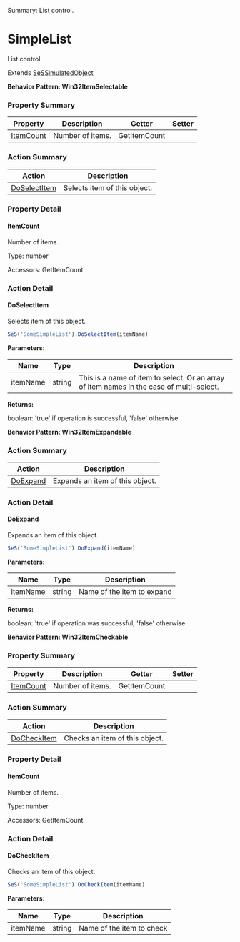 Summary: List control.

# SimpleList

List control.
 
Extends [SeSSimulatedObject](SeSSimulatedObject.md)





**Behavior Pattern: Win32ItemSelectable**


<!-- ============================== property summary ========================== -->

  

### Property Summary

| **Property** | **Description** | **Getter** | **Setter** |
| ------------ | --------------- | ---------- | ---------- |
| [ItemCount](#itemcount) | Number of items. | GetItemCount |  |



  
<!-- ============================== action summary ========================== -->



### Action Summary

|  **Action** | **Description** | 
| ----------- | --------------- |
|  [DoSelectItem](#doselectitem) | Selects item of this object. |




<!-- ============================== property detail ========================== -->
  
### Property Detail
    
<a name="ItemCount"></a>
#### ItemCount


Number of items.

      
  
      
Type: number
      
      
Accessors: GetItemCount
      
    
  
  
<!-- ============================== action detail ========================== -->
  
### Action Detail
    
<a name="DoSelectItem"></a>    
#### DoSelectItem

Selects item of this object.

```javascript
SeS('SomeSimpleList').DoSelectItem(itemName)
```


**Parameters:**

|  **Name** | **Type** | **Description** |
| ---------- | -------- | --------------- |
| itemName | string |  This is a name of item to select. Or an array of item names in the case of multi-select. |




**Returns:**

boolean: 'true' if operation is successful, 'false' otherwise



<a name="see.also.simplelist.doselectitem"></a>

  




**Behavior Pattern: Win32ItemExpandable**


<!-- ============================== property summary ========================== -->

  
<!-- ============================== action summary ========================== -->



### Action Summary

|  **Action** | **Description** | 
| ----------- | --------------- |
|  [DoExpand](#doexpand) | Expands an item of this object. |




<!-- ============================== property detail ========================== -->
  
  
<!-- ============================== action detail ========================== -->
  
### Action Detail
    
<a name="DoExpand"></a>    
#### DoExpand

Expands an item of this object.

```javascript
SeS('SomeSimpleList').DoExpand(itemName)
```


**Parameters:**

|  **Name** | **Type** | **Description** |
| ---------- | -------- | --------------- |
| itemName | string |  Name of the item to expand |




**Returns:**

boolean: 'true' if operation was successful, 'false' otherwise



<a name="see.also.simplelist.doexpand"></a>

  




**Behavior Pattern: Win32ItemCheckable**


<!-- ============================== property summary ========================== -->

  

### Property Summary

| **Property** | **Description** | **Getter** | **Setter** |
| ------------ | --------------- | ---------- | ---------- |
| [ItemCount](#itemcount) | Number of items. | GetItemCount |  |



  
<!-- ============================== action summary ========================== -->



### Action Summary

|  **Action** | **Description** | 
| ----------- | --------------- |
|  [DoCheckItem](#docheckitem) | Checks an item of this object. |




<!-- ============================== property detail ========================== -->
  
### Property Detail
    
<a name="ItemCount"></a>
#### ItemCount


Number of items.

      
  
      
Type: number
      
      
Accessors: GetItemCount
      
    
  
  
<!-- ============================== action detail ========================== -->
  
### Action Detail
    
<a name="DoCheckItem"></a>    
#### DoCheckItem

Checks an item of this object.

```javascript
SeS('SomeSimpleList').DoCheckItem(itemName)
```


**Parameters:**

|  **Name** | **Type** | **Description** |
| ---------- | -------- | --------------- |
| itemName | string |  Name of the item to check |





<a name="see.also.simplelist.docheckitem"></a>

  

